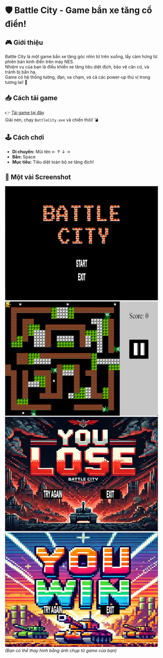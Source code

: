# 🛡️ Battle City - Game bắn xe tăng cổ điển!

## 🎮 Giới thiệu

Battle City là một game bắn xe tăng góc nhìn từ trên xuống, lấy cảm hứng từ phiên bản kinh điển trên máy NES.  
Nhiệm vụ của bạn là điều khiển xe tăng tiêu diệt địch, bảo vệ căn cứ, và tránh bị bắn hạ.  
Game có hệ thống tường, đạn, va chạm, và cả các power-up thú vị trong tương lai! 🚀

## 📥 Cách tải game

👉 [Tải game tại đây](https://github.com/Huy-hoc-it/BattleCity/releases/tag/v1.0)  
Giải nén, chạy `BattleCity.exe` và chiến thôi! 💣

## 🕹️ Cách chơi

- **Di chuyển:** Mũi tên ← ↑ ↓ →  
- **Bắn:** Space  
- **Mục tiêu:** Tiêu diệt toàn bộ xe tăng địch!

## 📸 Một vài Screenshot

![Screenshot](./assets/Screenshot%202025-04-18%20163717.png)  
![Screenshot](./assets/Screenshot%202025-04-18%20164531.png)  
![Screenshot](./assets/Screenshot%202025-04-18%20164545.png)  
![Screenshot](./assets/Screenshot%202025-04-18%20164635.png)  
*(Bạn có thể thay hình bằng ảnh chụp từ game của bạn)*
